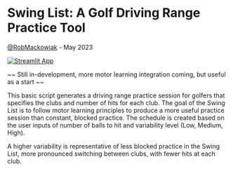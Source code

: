 # Swing List: A Golf Driving Range Practice Tool

[@RobMackowiak](https://twitter.com/RobMackowiak) - May 2023

[![Streamlit App](https://static.streamlit.io/badges/streamlit_badge_black_white.svg)](https://golf-driving-range.streamlit.app)

~~ Still in-development, more motor learning integration coming, but useful as a start ~~

This basic script generates a driving range practice session for golfers that specifies the clubs and number of hits for each club. The goal of the Swing List is to follow motor learning principles to produce a more useful practice session than constant, blocked practice. The schedule is created based on the user inputs of number of balls to hit and variability level (Low, Medium, High).

A higher variability is representative of less blocked practice in the Swing List, more pronounced switching between clubs, with fewer hits at each club. 
